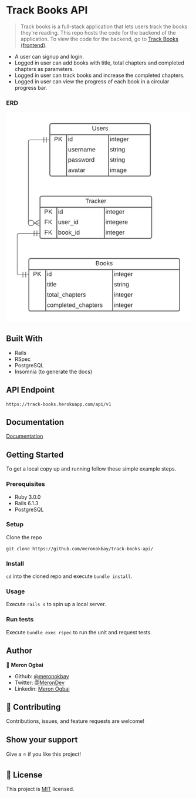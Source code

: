 # Track Books API

> Track books is a full-stack application that lets users track the books they're reading. This repo hosts the code for the backend of the application. To view the code for the backend, go to [Track Books (frontend)](https://github.com/meronokbay/track-books/).


- A user can signup and login.
- Logged in user can add books with title, total chapters and completed chapters as parameters.
- Logged in user can track books and increase the completed chapters.
- Logged in user can view the progress of each book in a circular progress bar.

### ERD

![ERD](./docs/ERD.png)

## Built With

- Rails
- RSpec
- PostgreSQL
- Insomnia (to generate the docs)

## API Endpoint

```
https://track-books.herokuapp.com/api/v1
```

## Documentation

[Documentation](https://meronokbay.github.io/track-books-api/)

## Getting Started

To get a local copy up and running follow these simple example steps.

### Prerequisites

- Ruby 3.0.0
- Rails 6.1.3
- PostgreSQL

### Setup

Clone the repo

```
git clone https://github.com/meronokbay/track-books-api/
```

### Install

`cd` into the cloned repo and execute `bundle install`.

### Usage

Execute `rails s` to spin up a local server.

### Run tests

Execute `bundle exec rspec` to run the unit and request tests.

## Author

👤 **Meron Ogbai**

- Github: [@meronokbay](https://github.com/meronokbay)
- Twitter: [@MeronDev](https://twitter.com/MeronDev)
- Linkedin: [Meron Ogbai](https://linkedin.com/in/meron-ogbai/)

## 🤝 Contributing

Contributions, issues, and feature requests are welcome!

## Show your support

Give a ⭐️ if you like this project!

## 📝 License

This project is [MIT](./LICENSE) licensed.
